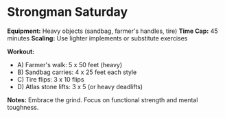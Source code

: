 # Strongman Saturday

**Equipment:** Heavy objects (sandbag, farmer's handles, tire)
**Time Cap:** 45 minutes
**Scaling:** Use lighter implements or substitute exercises

**Workout:**
- A) Farmer's walk: 5 x 50 feet (heavy)
- B) Sandbag carries: 4 x 25 feet each style
- C) Tire flips: 3 x 10 flips
- D) Atlas stone lifts: 3 x 5 (or heavy deadlifts)

**Notes:**
Embrace the grind. Focus on functional strength and mental toughness.